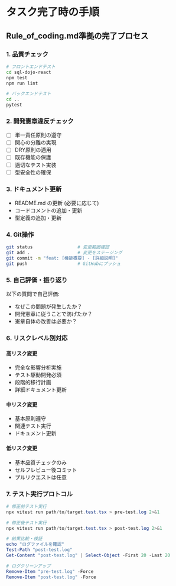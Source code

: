 # タスク完了時の手順

## Rule_of_coding.md準拠の完了プロセス

### 1. 品質チェック
```bash
# フロントエンドテスト
cd sql-dojo-react
npm test
npm run lint

# バックエンドテスト  
cd ..
pytest
```

### 2. 開発憲章違反チェック
- [ ] 単一責任原則の遵守
- [ ] 関心の分離の実現
- [ ] DRY原則の適用
- [ ] 既存機能の保護
- [ ] 適切なテスト実装
- [ ] 型安全性の確保

### 3. ドキュメント更新
- README.md の更新 (必要に応じて)
- コードコメントの追加・更新
- 型定義の追加・更新

### 4. Git操作
```bash
git status                 # 変更範囲確認
git add .                  # 変更をステージング
git commit -m "feat: [機能概要] - [詳細説明]"
git push                   # GitHubにプッシュ
```

### 5. 自己評価・振り返り
以下の質問で自己評価:
- なぜこの問題が発生したか？
- 開発憲章に従うことで防げたか？
- 憲章自体の改善は必要か？

### 6. リスクレベル別対応

#### 高リスク変更
- 完全な影響分析実施
- テスト駆動開発必須
- 段階的移行計画
- 詳細ドキュメント更新

#### 中リスク変更  
- 基本原則遵守
- 関連テスト実行
- ドキュメント更新

#### 低リスク変更
- 基本品質チェックのみ
- セルフレビュー後コミット
- プルリクエストは任意

### 7. テスト実行プロトコル
```powershell
# 修正前テスト実行
npx vitest run path/to/target.test.tsx > pre-test.log 2>&1

# 修正後テスト実行  
npx vitest run path/to/target.test.tsx > post-test.log 2>&1

# 結果比較・検証
echo "ログファイルを確認"
Test-Path "post-test.log"
Get-Content "post-test.log" | Select-Object -First 20 -Last 20

# ログクリーンアップ
Remove-Item "pre-test.log" -Force
Remove-Item "post-test.log" -Force
```